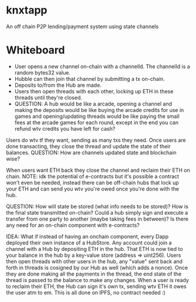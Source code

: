 # knxtapp
An off chain P2P lending/payment system using state channels

# Whiteboard 

- User opens a new channel on-chain with a channelId. The channelId is a random bytes32 value.
- Hubble can then join that channel by submitting a tx on-chain.
- Deposits to/from the Hub are made.
- Users then open threads with each other, locking up ETH in these threads until they're closed.
- QUESTION: A hub would be like a arcade, opening a channel and making the deposits would be like buying the arcade credits for use in games and opening/updating threads would be like paying the small fees at the arcade games for each round, except in the end you can refund wtv credits you have left for cash?

Users do wtv tf they want, sending as many txs they need.
Once users are done transacting, they close the thread and update the state of their balances.
QUESTION: How are channels updated state and blockchain wise?

When users want ETH back they close the channel and reclaim their ETH on chain.
NOTE: idk the potential of e-contracts but it's possible a contract won't even be needed, instead there can be off-chain hubs that lock up your ETH and can send you wtv you're owed once you're done with the hub.

QUESTION: How will state be stored (what info needs to be stored)? How is the final state transmitted on-chain? Could a hub simply sign and execute a transfer from one party to another (maybe taking fees in between)? Is there any need for an on-chain component with e-contracts?

IDEA: What if instead of having an onchain component, every Dapp deployed their own instance of a HubStore. Any account could join a channel with a Hub by depositing ETH in the hub. That ETH is now tied to your balance in the hub by a key-value store (address => uint256). Users then open threads with other users in the hub, any "value" sent back and forth in threads is cosigned by our Hub as well (which adds a nonce). Once they are done making all the payments in the thread, the end state of the thread is passed to the balance to make any changes. When a user is ready to reclaim their ETH, the Hub can sign it's own tx, sending wtv ETH it owes the user atm to em. This is all done on IPFS, no contract needed :)
